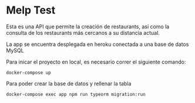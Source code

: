 # Melp Test

Esta es una API que permite la creación de restaurants, así como la consulta de los restaurants más cercanos a su distancia actual.

La app se encuentra desplegada en heroku conectada a una base de datos MySQL

Para inicar el proyecto en local, es necesario correr el siguiente comando:

```
docker-compose up
```

Para poder crear la base de datos y rellenar la tabla

```shell
docker-compose exec app npm run typeorm migration:run
```